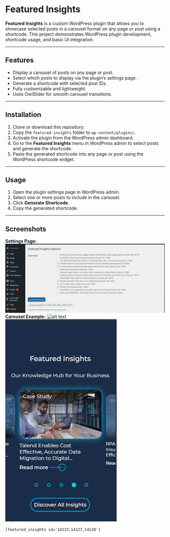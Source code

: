 # Featured Insights

**Featured Insights** is a custom WordPress plugin that allows you to showcase selected posts in a carousel format on any page or post using a shortcode. This project demonstrates WordPress plugin development, shortcode usage, and basic UI integration.

---

## **Features**

- Display a carousel of posts on any page or post.
- Select which posts to display via the plugin’s settings page.
- Generate a shortcode with selected post IDs.
- Fully customizable and lightweight.
- Uses OwlSlider for smooth carousel transitions.

---

## **Installation**

1. Clone or download this repository.
2. Copy the `featured-insights` folder to `wp-content/plugins/`.
3. Activate the plugin from the WordPress admin dashboard.
4. Go to the **Featured Insights** menu in WordPress admin to select posts and generate the shortcode.
5. Paste the generated shortcode into any page or post using the WordPress shortcode widget.

---

## **Usage**

1. Open the plugin settings page in WordPress admin.
2. Select one or more posts to include in the carousel.
3. Click **Generate Shortcode**.
4. Copy the generated shortcode.

---

## Screenshots

**Settings Page:**
![alt text](assets/image.png)
**Carousel Example:**
![alt text](assests/image-1.png)
![alt text](assets/image-2.png)

```text
[featured_insights id='14123,14127,14130']
